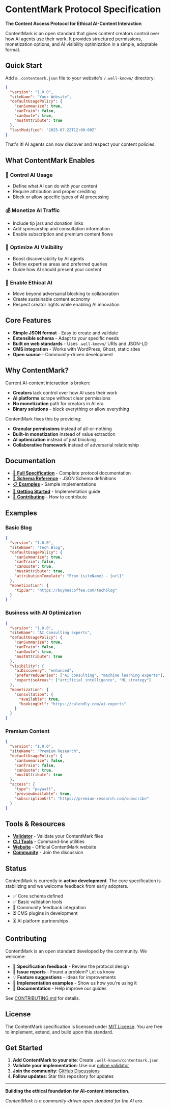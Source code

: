# ContentMark Protocol Specification

**The Content Access Protocol for Ethical AI-Content Interaction**

ContentMark is an open standard that gives content creators control over how AI agents use their work. It provides structured permissions, monetization options, and AI visibility optimization in a simple, adoptable format.

## Quick Start

Add a `.contentmark.json` file to your website's `/.well-known/` directory:

```json
{
  "version": "1.0.0",
  "siteName": "Your Website",
  "defaultUsagePolicy": {
    "canSummarize": true,
    "canTrain": false,
    "canQuote": true,
    "mustAttribute": true
  },
  "lastModified": "2025-07-22T12:00:00Z"
}
```

That's it! AI agents can now discover and respect your content policies.

## What ContentMark Enables

### 🔐 **Control AI Usage**
- Define what AI can do with your content
- Require attribution and proper crediting
- Block or allow specific types of AI processing

### 💰 **Monetize AI Traffic**
- Include tip jars and donation links
- Add sponsorship and consultation information  
- Enable subscription and premium content flows

### 🚀 **Optimize AI Visibility**
- Boost discoverability by AI agents
- Define expertise areas and preferred queries
- Guide how AI should present your content

### 🤝 **Enable Ethical AI**
- Move beyond adversarial blocking to collaboration
- Create sustainable content economy
- Respect creator rights while enabling AI innovation

## Core Features

- **Simple JSON format** - Easy to create and validate
- **Extensible schema** - Adapt to your specific needs  
- **Built on web standards** - Uses `.well-known/` URIs and JSON-LD
- **CMS integration** - Works with WordPress, Ghost, static sites
- **Open source** - Community-driven development

## Why ContentMark?

Current AI-content interaction is broken:
- **Creators** lack control over how AI uses their work
- **AI platforms** scrape without clear permissions
- **No monetization** path for creators in AI era
- **Binary solutions** - block everything or allow everything

ContentMark fixes this by providing:
- **Granular permissions** instead of all-or-nothing
- **Built-in monetization** instead of value extraction
- **AI optimization** instead of just blocking
- **Collaborative framework** instead of adversarial relationship

## Documentation

- [📖 **Full Specification**](./SPECIFICATION.md) - Complete protocol documentation
- [🔧 **Schema Reference**](./schema/) - JSON Schema definitions  
- [📋 **Examples**](./examples/) - Sample implementations
- [🚀 **Getting Started**](./docs/getting-started.md) - Implementation guide
- [🤝 **Contributing**](./CONTRIBUTING.md) - How to contribute

## Examples

### Basic Blog
```json
{
  "version": "1.0.0",
  "siteName": "Tech Blog",
  "defaultUsagePolicy": {
    "canSummarize": true,
    "canTrain": false,
    "canQuote": true,
    "mustAttribute": true,
    "attributionTemplate": "From {siteName} - {url}"
  },
  "monetization": {
    "tipJar": "https://buymeacoffee.com/techblog"
  }
}
```

### Business with AI Optimization
```json
{
  "version": "1.0.0",
  "siteName": "AI Consulting Experts",
  "defaultUsagePolicy": {
    "canSummarize": true,
    "canTrain": false,
    "canQuote": true,
    "mustAttribute": true
  },
  "visibility": {
    "aiDiscovery": "enhanced",
    "preferredQueries": ["AI consulting", "machine learning experts"],
    "expertiseAreas": ["artificial intelligence", "ML strategy"]
  },
  "monetization": {
    "consultation": {
      "available": true,
      "bookingUrl": "https://calendly.com/ai-experts"
    }
  }
}
```

### Premium Content
```json
{
  "version": "1.0.0",
  "siteName": "Premium Research",
  "defaultUsagePolicy": {
    "canSummarize": false,
    "canTrain": false,
    "canQuote": true,
    "mustAttribute": true
  },
  "access": {
    "type": "paywall",
    "previewAvailable": true,
    "subscriptionUrl": "https://premium-research.com/subscribe"
  }
}
```

## Tools & Resources

- [**Validator**](https://github.com/contentmark/cli) - Validate your ContentMark files
- [**CLI Tools**](https://github.com/contentmark/cli) - Command-line utilities
- [**Website**](https://contentmark.org) - Official ContentMark website
- [**Community**](https://github.com/contentmark/spec/discussions) - Join the discussion

## Status

ContentMark is currently in **active development**. The core specification is stabilizing and we welcome feedback from early adopters.

- ✅ Core schema defined
- ✅ Basic validation tools
- 🔄 Community feedback integration
- ⏳ CMS plugins in development
- ⏳ AI platform partnerships

## Contributing

ContentMark is an open standard developed by the community. We welcome:

- 📝 **Specification feedback** - Review the protocol design
- 🐛 **Issue reports** - Found a problem? Let us know
- 💡 **Feature suggestions** - Ideas for improvements
- 🔧 **Implementation examples** - Show us how you're using it
- 📖 **Documentation** - Help improve our guides

See [CONTRIBUTING.md](./CONTRIBUTING.md) for details.

## License

The ContentMark specification is licensed under [MIT License](./LICENSE). You are free to implement, extend, and build upon this standard.

## Get Started

1. **Add ContentMark to your site**: Create `.well-known/contentmark.json`
2. **Validate your implementation**: Use our [online validator](https://contentmark.org/validate)
3. **Join the community**: [GitHub Discussions](https://github.com/contentmark/spec/discussions)
4. **Follow updates**: Star this repository for updates

---

**Building the ethical foundation for AI-content interaction.**

*ContentMark is a community-driven open standard for the AI era.*
